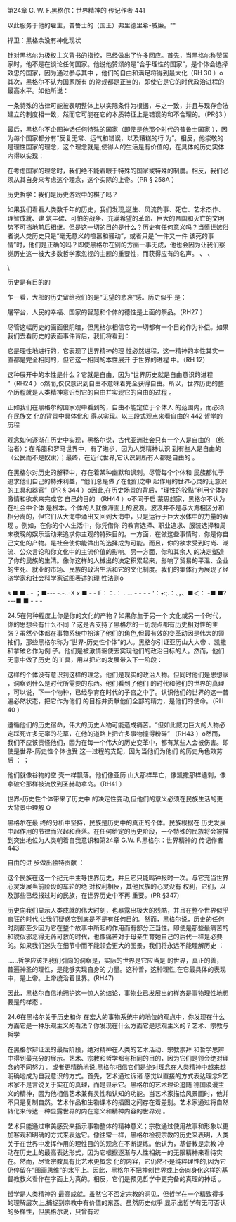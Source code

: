 第24章 G. W. F.黑格尔：世界精神的 传记作者 441

以此服务于他的雇主，普鲁士的（国王）弗里德里希-威廉。""

捍卫：黑格余没有神化现状

针对黑格尔为极权主义背书的指控，已经做出了许多回应。首先，当黑格尔称赞国家时，他不是在谈论任何国家。他说他赞颂的是“合乎理性的国家”，是个体会选择效忠的国家，因为通过参与其中 ，他们的自由和满足将得到最大化（RH 30 ）o其次，黑格尔不认为国家所有 的常规都是正当的，即使它是它的时代政治进程的最高水平。如他所说：

一条特殊的法律可能被表明整体上以实际条件为根据，与之一致，并且与现存合法建立的制度相一致，然而它可能在它的本质特征上是错误的和不合理的。（PR§3 ）

最后，黑格尔不企图神话任何特殊的国家（即使是他那个时代的普鲁士国家 ），因为每个国家都分有“反复无常、运气和错误，以及糟糕的行 为”。相反，他崇敬的是理性国家的理念，这个理念就是,使得人的生活是有价值的，在具体的历史实体内得以实现：

在考虑国家的理念时，我们绝不能着眼于特殊的国家或特殊的制度。相反，我们必须从其自身来考虑这个理念，这个实际的上帝。（PR § 258A ）

历史哲学：我们是历史游戏中的棋子吗？

如果我们看看人类数千年的历史，我们发现,诞生、风流韵事、死亡、艺术杰作、理智成就、建 筑丰碑、可怕的战争、充满希望的革命、巨大的帝国和灭亡的文明势不可挡地前后相继。但是这一切的目的是什么？历史有任何意义吗？当愤世嫉俗者说人类历史只是“毫无意义的喧嚣和骚动”，或者只是“一件又一件 该死的事情”时，他们是正确的吗？即使黑格尔在别的方面一事无成，他也会因为让我们察觉历史这一被大多数哲学家忽视的主题的重要性，而获得应有的名声。 、 、

\

历史是有目的的

乍一看，大部的历史留给我们的是“无望的悲哀”感。历史似乎 是：

屠宰台，人民的幸福、国家的智慧和个体的德性是上面的祭品。（RH27 ）

尽管这幅历史的画面很阴暗，但黑格尔相信它的一切都有一个目的作为补偿。如果我们去看历史的表面事件背后，我们将看到：

它是理性地进行的，它表现了世界精神的理 性必然进程，这一精神的本性其实一直都是完全相同的，但它这一相同的本性展开 于世界的进程 中。（RH 12）

这种展开中的本性是什么？它就是自由，因为“世界历史就是自由意识的进程 ”（RH24  ）o然而,仅仅意识到自由不意味着完全获得自由。所以，世界历史的整个历程就是人类精神意识到它的自由并实现它的自由的过程 。

正如我们在黑格尔的国家观中看到的，自由不能定位于个体人 的范围内，而必须在民族文 化的背景中具体化和 得以实现。以三段式观点来看自由的 442 哲学的历程

观念如何逐渐在历史中实现，黑格尔说，古代亚洲社会只有一个人是自由的 （统治者）；在希腊和罗马世界中，有了进步，因为人类精神认识 到有些人是自由的 （公民而不是奴隶）；最终，在近代世界,它认识到所有人都是自由的 。

在黑格尔对历史的解释中，存在着某种幽默和讽刺。尽管每个个体和 民族都忙于追求他们自己的特殊利益，“他们总是做了在他们之中 起作用的世界心灵的无意识的工具和器官”（PR § 344 ）o因此,在历史场景的背后，“理性的狡黠”利用个体的激情和欲求来完成它 自己的目的 （RH44  ）o不同于启 蒙思想家，黑格尔不认为在社会中个体 是根本。个体的人就像海面上的波浪。波浪并不是与大海相区分和相分离的，但它们从大海中涌出又回到大海中，只是运行于巨大水体中的力量的表现 。例如，在你的个人生活中，你凭借你 的教育选择、职业追求、服装选择和周末夜晚的娱乐活动来追求你主观的特殊目的。一方面，在做这些事情时，你是你自己文化的产物。是社会使你能做出的选择成为可能。而且，你的欲求受到时尚、潮流、公众言论和你文化中的主流价值的影响。另一方面，你和其余人 的决定塑造了你的民族的生清。像你这样的人械出的决定积累起来，影响了贸易的平温、企业的生死、就业的市场、民族的政治生活和它的文化制度。我们的集体行为展现了经济学家和社会科学家试图表述的理 性法则o

s ■ ■ . - ；■--- -.-..-X x ■ - - F：：.： . ... - - - - '：•:;.：、，、■＜： -■ ■?---■ ■ - - -

24.5在何种程度上你是你的文化的产物？如果你生于另一个 文化或另一个时代，你的思想会有什么不同 ？这是否支持了黑格尔的一切观点都有历史相对性的主张？虽然个体都在事物系统中扮演了他们的角色,但最有效的变革动因是伟大的领袖们，那些黑格尔称为“世界-历史性个体”的人。黑格尔引证亚历山大大帝 、凯撒和拿破仑作为例 子。他们是被激情驱使去实现他们的政治目标的人。然而，他们无意中做了历史 的工具，用以把它的发展带入下一阶段：

这样的个体没有意识到这样的理念。他们是现实的政治人物。但同时他们是思想家 ，洞察到什么是时代所需要的东西。他们看到了他们 的时代和他们的世界的真理 ，可以说，下一个物种，已经孕育在时代的子宫之中了。认识他们的世界的这一普遍必然状态，把它作为他们 的目标并贡献他们全部的精力，是他们的使命。（RH 40 ）

遵循他们的历史宿命，伟大的历史人物可能造成痛苦。“但如此威力巨大的人物必定踩死许多无辜的花草，在他的道路上把许多事物撞得粉碎” （RH43  ）o然而，我们不应该责怪他们，因为在每一个伟大的历史变革中，都有某些人会被伤害。即使是世界-历史性个体也受 这一过程的支配，因为当他们为他们 的历史角色效劳后 ： ；

他们就像谷物的空 壳一样飘落。他们像亚历 山大那样早亡，像凯撒那样遇刺，像拿破仑那样被流放到圣赫勒拿岛。（RH41 ）

世界-历史性个体带来了历史中 的决定性变动,但他们的意义必须在民族生活的更大背景中理解 O

黑格尔在最 终的分析中坚持，民族是历史中的真正的个体。民族根据在 历史发展中起作用的节律而兴起和衰落。在任何给定的历史阶段，一个特殊的民族将会被推到突出地位为人类朝着自我意识和第24章 G.W. F.黑格尔：世界精神的 传记作者 443

自由的进 步做出独特贡献 ：

这个民族在这一个纪元中主导世界历史，并且它只能鸣钟报时一次。与它充当世界心灵发展当前阶段的车轮的绝 对权利相反，其他民族的心灵没有 权利，它们，以及那些已经报过时的民族，在世界历史中不再 重要。(PR §347)

历史向我们显示人类成就的伟大时刻，也暴露出极大的残酷，并且在整个世界似乎疯狂的时代,让我们疑惑它到底是不是有任何目的。然而，黑格尔说，历史的任何时刻都至少因为它在整个故事中所起的作用而有部分正当性。即使是那些最痛苦的和貌似邪恶得无药可救的时代，也像痛苦对于母亲生育她自己的后代一样是必要的。如果我们迷失在细节中而不能领会更大的图景，我们将永远不能理解历史 ：

……哲学应该把我们引向的洞察是，实际的世界是它应当是 的世界，真正的善，普遍神圣的理性，是能够实现自身的 力量。这种善，这种理性,在它最具体的表现中，是上帝。上帝统治着世界。(RH47)

因此，黑格尔自信地拥护这一惊人的结论，事物业已发展出的样态是事物理性地想要是的样态 。

24.6在黑格尔关于历史和你 在宏大的事物系统中的地位的观点中，你发现在什么方面它是一种乐观主义的看法？你发现在什么方面它是悲观主义的？艺术、宗教与哲学

在黑格尔辩证法的最后阶段，绝对精神在人类的艺术活动、宗教崇拜 和哲学思辨中得到最充分的展示。艺术、宗教和哲学都有相同的目的，因为它们是领会绝对理念的不同努力 。或者更精确地说,黑格尔相信它们是绝对理念在人类精神中越来越明确地成为自我意识的方式。首先，艺术通过诉诸 感觉以直接的方式表达理念9艺术家不是言说关于实在的真理，而是显示它。黑格尔的艺术理论追随 德国浪漫主义的精神，因为他相信艺术兼有灵性和认知的功能。当艺术家描绘风景画时，他并不只是复制自然。艺术作品和生物课本的插图之间存在着差别。艺术家通过将自然转化来传达一种显露世界的内在意义和精神内容的世界观 。

艺术只能通过审美感受来指示事物整体的精神意义；宗教通过使用故事和形象以更加客观和明确的方式来表达它。像往常一样，黑格尔检视宗教的历史来表明，人类关于在世界中发挥作用的理性目的的观念在不断提炼。他认为，基督教是宗教 冲动在历史上的最高表达形式，因为它根据逐渐与人性相统一的无限精神来看待实在。然而，尽管宗教具有比艺术更概念 化的内容，它仍然不是纯粹理性的,因为它仍停留在“图画思维”的水平上。因此，黑格尔不把神创世界或上帝肉身化这样的基督教教义看作在字面上为真的。相反，它们是预见哲学中更完备的真理的神话 。

哲学是人类精神的 最高成就。虽然它不否定宗教的洞见，但哲学在一个精致得多的理解层次上,捕捉到宗教中有价值的东西。虽然历史似乎 显示出哲学有无可否认的多样性，但黑格尔说，只曾有过